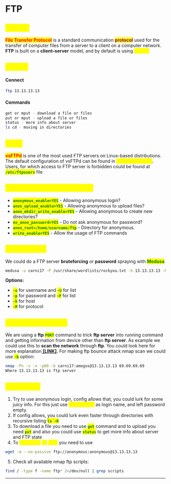 # FTP

## <mark style="color:yellow;">ABOUT</mark>

<mark style="color:red;">**File Transfer Protocol**</mark> is a standard communication <mark style="color:purple;">**protocol**</mark> used for the transfer of computer files from a server to a client on a computer network. **FTP** is built on a **client–server** model, and by default is using <mark style="color:yellow;">**port 21**</mark>

## <mark style="color:yellow;">USAGE</mark>

#### Connect

```bash
ftp 13.13.13.13
```

#### Commands

```bash
get or mput - download a file or files
put or mput - upload a file or files
status - more info about server
ls cd - moving in directories
```

## <mark style="color:yellow;">TFTP</mark>

<mark style="color:red;">**vsFTPd**</mark> is one of the most used FTP servers on Linux-based distributions. The default configuration of vsFTPd can be found in <mark style="color:yellow;">**/etc/vsftpd.conf**</mark>. Users, for which access to FTP server is forbidden could be found at <mark style="color:green;">**`/etc/ftpusers`**</mark> file

## <mark style="color:yellow;">Dangerous Config Settings</mark>

* <mark style="color:green;">**`anonymous_enable=YES`**</mark> - Allowing anonymous login?
* <mark style="color:green;">**`anon_upload_enable=YES`**</mark> - Allowing anonymous to upload files?
* <mark style="color:green;">**`anon_mkdir_write_enable=YES`**</mark> - Allowing anonymous to create new directories?
* <mark style="color:green;">**`no_anon_password=YES`**</mark> - Do not ask anonymous for password?
* <mark style="color:green;">**`anon_root=/home/username/ftp`**</mark> - Directory for anonymous.
* <mark style="color:green;">**`write_enable=YES`**</mark> - Allow the usage of FTP commands

## <mark style="color:yellow;">Bruteforcing</mark>

We could do a FTP server **bruteforcing** or **password** spraying with <mark style="color:green;">**Medusa**</mark>

```bash
medusa -u carni17 -P /usr/share/wordlists/rockyou.txt -h 13.13.13.13 -M ftp 
```

**Options:**&#x20;

* <mark style="color:green;">**`-u`**</mark> for username and <mark style="color:green;">**`-U`**</mark> for list&#x20;
* <mark style="color:green;">**`-p`**</mark> for password and <mark style="color:green;">**`-P`**</mark> for list
* <mark style="color:green;">**`-h`**</mark> for host
* <mark style="color:green;">**`-M`**</mark> for protocol

## <mark style="color:yellow;">FTP Bounce Attack</mark>

We are using a **ftp** <mark style="color:green;">**`PORT`**</mark> command to trick **ftp server** into running command and getting information from device other than **ftp server**. As example we could use this to **scan the network** through **ftp**. You could look here for more explanation[ **\[LINK\]**](https://www.geeksforgeeks.org/what-is-ftp-bounce-attack/)**.** For making ftp bounce attack nmap scan we could use <mark style="color:green;">**`-b`**</mark> option:

```bash
nmap -Pn -v -n -p80 -b carni17:amogus@13.13.13.13 69.69.69.69
Where 13.13.13.13 is ftp server
```

## <mark style="color:yellow;">Tips2Hack</mark>

1. Try to use anonymous login, config allows that, you could lurk for some juicy info. For this just use <mark style="color:yellow;">**anonymous**</mark> as login name, and left password empty.
2. If config allows, you could lurk even faster through directories with recursive listing <mark style="color:green;">**`ls -R`**</mark>
3. To download a file you need to use <mark style="color:green;">**`get`**</mark> command and to upload you need <mark style="color:green;">**`put`**</mark> and also you could use <mark style="color:green;">**`status`**</mark> to get more info about server and FTP state
4. To <mark style="color:yellow;">**download**</mark> <mark style="color:yellow;">**all**</mark> <mark style="color:yellow;">**files**</mark> you need to use

```bash
wget -m --no-passive ftp://anonymous:anonymous@13.13.13.13
```

5. Check all available nmap ftp scripts:

```bash
find / -type f -name ftp* 2>/dev/null | grep scripts
```

***
